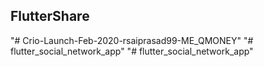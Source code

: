 ## FlutterShare
"# Crio-Launch-Feb-2020-rsaiprasad99-ME_QMONEY" 
"# flutter_social_network_app" 
"# flutter_social_network_app" 

